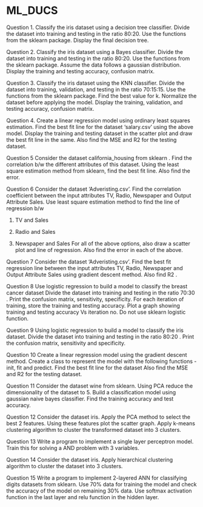 # ML_DUCS


Question 1.
Classify the iris dataset using a decision tree classifier. Divide the dataset into training and
testing in the ratio 80:20. Use the functions from the sklearn package. Display the final decision
tree.

Question 2.
Classify the iris dataset using a Bayes classifier. Divide the dataset into training and testing in
the ratio 80:20. Use the functions from the sklearn package. Assume the data follows a
gaussian distribution. Display the training and testing accuracy, confusion matrix.

Question 3.
Classify the iris dataset using the KNN classifier. Divide the dataset into training, validation, and
testing in the ratio 70:15:15. Use the functions from the sklearn package. Find the best value
for k. Normalize the dataset before applying the model. Display the training, validation, and
testing accuracy, confusion matrix.

Question 4.
Create a linear regression model using ordinary least squares estimation. Find the best fit line
for the dataset ‘salary.csv’ using the above model. Display the training and testing dataset in the
scatter plot and draw the best fit line in the same. Also find the MSE and R2 for the testing
dataset.

Question 5
Consider the dataset california_housing from sklearn . Find the correlation b/w the different
attributes of this dataset. Using the least square estimation method from sklearn, find the best fit
line. Also find the error.

Question 6
Consider the dataset ‘Adveristing.csv’. Find the correlation coefficient between the input
attributes TV, Radio, Newspaper and Output Attribute Sales. Use least square estimation
method to find the line of regression b/w
1. TV and Sales
2. Radio and Sales

3. Newspaper and Sales
For all of the above options, also draw a scatter plot and line of regression. Also find the error in
each of the above.

Question 7
Consider the dataset ‘Adveristing.csv’. Find the best fit regression line between the input
attributes TV, Radio, Newspaper and Output Attribute Sales using gradient descent method.
Also find R2 .

Question 8
Use logistic regression to build a model to classify the breast cancer dataset Divide the dataset
into training and testing in the ratio 70:30 . Print the confusion matrix, sensitivity, specificity. For
each iteration of training, store the training and testing accuracy. Plot a graph showing training
and testing accuracy Vs iteration no. Do not use sklearn logistic function.

Question 9
Using logistic regression to build a model to classify the iris dataset. Divide the dataset into
training and testing in the ratio 80:20 . Print the confusion matrix, sensitivity and specificity.

Question 10
Create a linear regression model using the gradient descent method. Create a class to
represent the model with the following functions - init, fit and predict. Find the best fit line for the
dataset Also find the MSE and R2 for the testing dataset.

Question 11
Consider the dataset wine from sklearn. Using PCA reduce the dimensionality of the dataset to
5. Build a classification model using gaussian naive bayes classifier. Find the training accuracy
and test accuracy.

Question 12
Consider the dataset iris. Apply the PCA method to select the best 2 features. Using these
features plot the scatter graph. Apply k-means clustering algorithm to cluster the transformed
dataset into 3 clusters.

Question 13
Write a program to implement a single layer perceptron model. Train this for solving a AND
problem with 3 variables.

Question 14
Consider the dataset iris. Apply hierarchical clustering algorithm to cluster the dataset into 3
clusters.

Question 15
Write a program to implement 2-layered ANN for classifying digits datasets from sklearn. Use
70% data for training the model and check the accuracy of the model on remaining 30% data.
Use softmax activation function in the last layer and relu function in the hidden layer.
